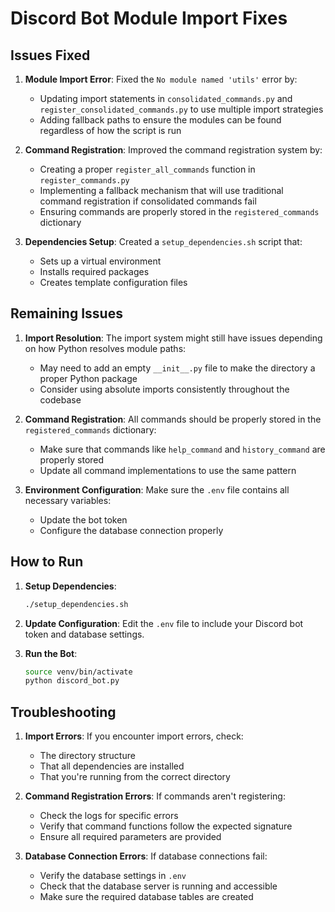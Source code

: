 # Discord Bot Module Import Fixes

## Issues Fixed

1. **Module Import Error**: Fixed the `No module named 'utils'` error by:
   - Updating import statements in `consolidated_commands.py` and `register_consolidated_commands.py` to use multiple import strategies
   - Adding fallback paths to ensure the modules can be found regardless of how the script is run

2. **Command Registration**: Improved the command registration system by:
   - Creating a proper `register_all_commands` function in `register_commands.py`
   - Implementing a fallback mechanism that will use traditional command registration if consolidated commands fail
   - Ensuring commands are properly stored in the `registered_commands` dictionary

3. **Dependencies Setup**: Created a `setup_dependencies.sh` script that:
   - Sets up a virtual environment
   - Installs required packages
   - Creates template configuration files

## Remaining Issues

1. **Import Resolution**: The import system might still have issues depending on how Python resolves module paths:
   - May need to add an empty `__init__.py` file to make the directory a proper Python package
   - Consider using absolute imports consistently throughout the codebase

2. **Command Registration**: All commands should be properly stored in the `registered_commands` dictionary:
   - Make sure that commands like `help_command` and `history_command` are properly stored
   - Update all command implementations to use the same pattern

3. **Environment Configuration**: Make sure the `.env` file contains all necessary variables:
   - Update the bot token
   - Configure the database connection properly

## How to Run

1. **Setup Dependencies**:
   ```bash
   ./setup_dependencies.sh
   ```

2. **Update Configuration**:
   Edit the `.env` file to include your Discord bot token and database settings.

3. **Run the Bot**:
   ```bash
   source venv/bin/activate
   python discord_bot.py
   ```

## Troubleshooting

1. **Import Errors**: If you encounter import errors, check:
   - The directory structure
   - That all dependencies are installed
   - That you're running from the correct directory

2. **Command Registration Errors**: If commands aren't registering:
   - Check the logs for specific errors
   - Verify that command functions follow the expected signature
   - Ensure all required parameters are provided

3. **Database Connection Errors**: If database connections fail:
   - Verify the database settings in `.env`
   - Check that the database server is running and accessible
   - Make sure the required database tables are created 